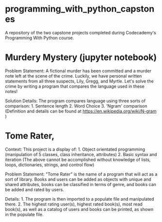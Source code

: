 # programming_with_python_capstones
A repository of the two capstone projects completed during Codecademy's Programming With Python course.

# Murdery Mystery (jupyter notebook)
  Problem Statement:
    A fictional murder has been committed and a murder note left at the scene of the crime.
    Luckily, we have personal written statements from all three suspects, Lily, Gregg, and Myrtle.
    Let's solve the crime by writing a program that compares the language used in these notes!
    
  Solution Details:
    The program compares language using three sorts of comparison:
    1. Sentence length
    2. Word Choice
    3. 'Ngram' comparison (Definition and details can be found at https://en.wikipedia.org/wiki/N-gram )
  
  
# Tome Rater, 
  Context:
    This project is a display of:
    1. Object orientated programming (manipulation of 5 classes, class inheritance, attributes)
    2. Basic syntax and iteration (The above cannot be accomplished without knowledge of lists, 
       loops, dictionaries, strings, and control flow)
       
  Problem Statement:
    "Tome Rater" is the name of a program that will act as a sort of library. Books and users can
    be added as objects with unique and shared attributes, books can be classified in terms of genre,
    and books can be added and rated by users.
    
  Details:
    1. The program is then imported to a populate file and manipulated there.
    2. The highest rating user(s), highest rated book(s), most read book(s), as well as a catalog of 
    users and books can be printed, as shown in the populate file.
    
    
    
    
